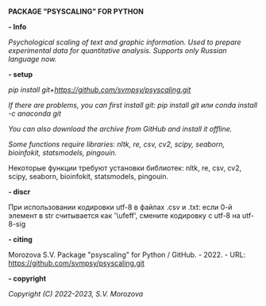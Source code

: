 <!---
title: "README"
date: '2022-09-01'
author: "Morozova S.V."
--->

**PACKAGE "PSYSCALING" FOR PYTHON**

**- Info**

*Psychological scaling of text and graphic information. Used to prepare experimental data for quantitative analysis. Supports only Russian language now.*

**- setup**

*pip install git+https://github.com/svmpsy/psyscaling.git*

*If there are problems, you can first install git:
pip install git или conda install -c anaconda git*

*You can also download the archive from GitHub and install it offline.*

*Some functions require libraries: nltk, re, csv, cv2, scipy, seaborn, bioinfokit, statsmodels, pingouin.*

Некоторые функции требуют установки библиотек: nltk, re, csv, cv2, scipy, seaborn, bioinfokit, statsmodels, pingouin.

**- discr**

При использовании кодировки utf-8 в файлах .csv и .txt: если 0-й элемент в str считывается как '\ufeff', смените кодировку с utf-8 на utf-8-sig

**- сiting**

Morozova S.V. Package "psyscaling" for Python / GitHub. - 2022. - URL: https://github.com/svmpsy/psyscaling.git

**- copyright**

*Copyright (C) 2022-2023, S.V. Morozova*
